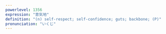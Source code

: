 ```yaml
---
powerlevel: 1356
expression: "意気地"
definition: "(n) self-respect; self-confidence; guts; backbone; (P)"
pronunciation: "いくじ"
---
```

